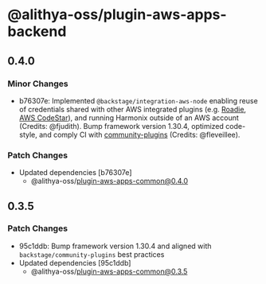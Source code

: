 # @alithya-oss/plugin-aws-apps-backend

## 0.4.0

### Minor Changes

- b76307e: Implemented `@backstage/integration-aws-node` enabling reuse of credentials shared with other AWS integrated plugins (e.g. [Roadie](https://github.com/RoadieHQ/roadie-backstage-plugins/tree/main/plugins/backend/catalog-backend-module-aws), [AWS CodeStar](https://github.com/awslabs/backstage-plugins-for-aws)), and running Harmonix outside of an AWS account (Credits: @fjudith). Bump framework version 1.30.4, optimized code-style, and comply CI with [community-plugins](https://github.com/backstage/community-plugins) (Credits: @fleveillee).

### Patch Changes

- Updated dependencies [b76307e]
  - @alithya-oss/plugin-aws-apps-common@0.4.0

## 0.3.5

### Patch Changes

- 95c1ddb: Bump framework version 1.30.4 and aligned with `backstage/community-plugins` best practices
- Updated dependencies [95c1ddb]
  - @alithya-oss/plugin-aws-apps-common@0.3.5
